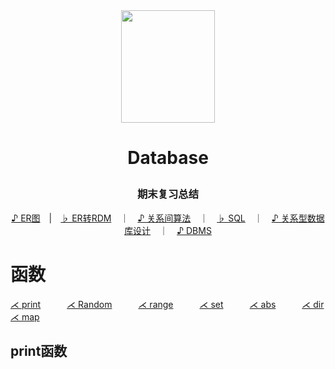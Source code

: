 
<div align="center">
  <a href="https://eosdota.xyz">
    <img src="https://i.loli.net/2019/12/08/qYQ1bu4ED9TAoBX.png"  width="150" height="180">
  </a>
</div>

# <p align="center">Database</p>
### <p align="center">期末复习总结</p>

<div align="center">
  
  [♪ ER图](#ER图)　|　[♭ ER转RDM](https://github.com/EOS1O/9311-Notebook/blob/master/ERM2RDM.md)　｜　[♪ 关系间算法](#关系间算法)　｜　[♭ SQL](#SQL)　｜　[♪ 关系型数据库设计](#数据库设计)　｜　[♪ DBMS](#DBMS)
  
</div>

# 函数
[⋌ print](#print函数)　　　[⋌ Random](#Random函数)　　　[⋌ range](#range函数)　　　[⋌ set](#set函数)　　　[⋌ abs](#abs函数)　　　[⋌ dir](#dir函数)　　　[⋌ map](#map函数)　　　

## print函数
